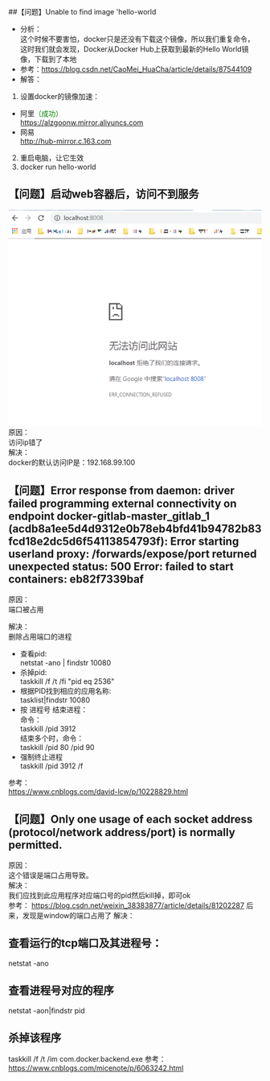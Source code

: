##【问题】Unable to find image 'hello-world  
+ 分析：   
这个时候不要害怕，docker只是还没有下载这个镜像，所以我们重复命令，  
这时我们就会发现，Docker从Docker Hub上获取到最新的Hello World镜像，下载到了本地   
+ 参考：https://blog.csdn.net/CaoMei_HuaCha/article/details/87544109  
+ 解答：  
1. 设置docker的镜像加速：  
+ 阿里<span style="color: green;">（成功）</span>   
https://alzgoonw.mirror.aliyuncs.com    
+ 网易    
http://hub-mirror.c.163.com  
2. 重启电脑，让它生效  
3. docker run hello-world  

## 【问题】启动web容器后，访问不到服务  
![Image Text](docker-images-web1.png)  
原因：  
访问ip错了  
解决：  
docker的默认访问IP是：192.168.99.100  

## 【问题】Error response from daemon: driver failed programming external connectivity on endpoint docker-gitlab-master_gitlab_1 (acdb8a1ee5d4d9312e0b78eb4bfd41b94782b83fcd18e2dc5d6f54113854793f): Error starting userland proxy: /forwards/expose/port returned unexpected status: 500  Error: failed to start containers: eb82f7339baf  
原因：  
端口被占用  

解决：  
删除占用端口的进程  

* 查看pid:  
netstat -ano | findstr 10080  
* 杀掉pid:  
taskkill /f /t /fi "pid eq 2536"  
* 根据PID找到相应的应用名称:  
tasklist|findstr  10080  
* 按 进程号 结束进程：  
命令：  
taskkill /pid 3912  
结束多个时，命令：  
taskkill /pid 80 /pid 90  
* 强制终止进程  
taskkill /pid 3912 /f  

参考：  
https://www.cnblogs.com/david-lcw/p/10228829.html  


## 【问题】Only one usage of each socket address (protocol/network address/port) is normally permitted.  
原因：  
这个错误是端口占用导致。  
解决：  
我们应找到此应用程序对应端口号的pid然后kill掉，即可ok  
参考：
https://blog.csdn.net/weixin_38383877/article/details/81202287
后来，发现是window的端口占用了
解决：
## 查看运行的tcp端口及其进程号：
netstat -ano

## 查看进程号对应的程序
netstat -aon|findstr pid

## 杀掉该程序
taskkill /f /t /im com.docker.backend.exe
参考：
https://www.cnblogs.com/micenote/p/6063242.html
